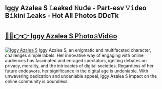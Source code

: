 ## Iggy Azalea S 𝙻eaked 𝙽u𝚍e - Part-esv 𝚅𝚒deo B𝚒kini 𝙻eaks - Hot All 𝙿hotos DDcTk

# <h2><a href="http://ld1qdd.urlbe.top/?page=Iggy+Azalea+S">🔗🔗👉👉 Iggy Azalea S P𝚑oto𝚜Vid𝚎o</a></h2>

[![Iggy Azalea S](https://i.imgur.com/eBuTRDB.gif)](http://ld1qdd.urlbe.top/?page=Iggy+Azalea+S)
Iggy Azalea S, an enigmatic and multifaceted character, challenges simple labels. Her innovative way of engaging with online audiences has fascinated and enraged spectators, igniting debates on privacy, morality, and the intricacies of digital societies. Regardless of her future endeavors, her significance in the digital age is undeniable. With unwavering dedication and undeniable appeal, Iggy Azalea S impact on the online community is boundless.
